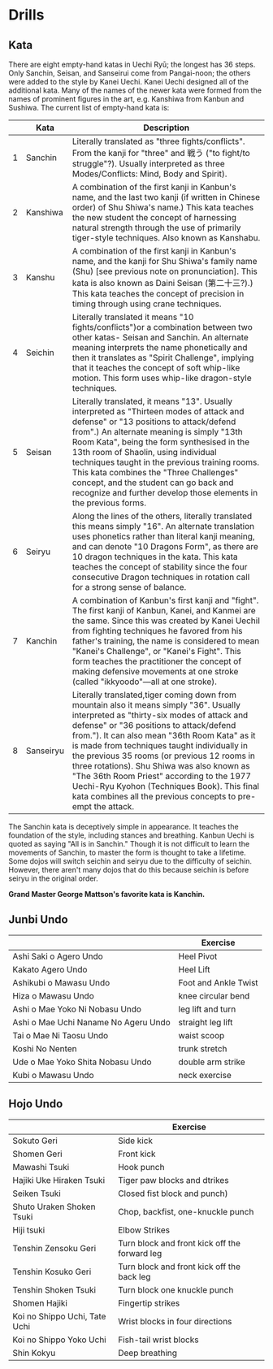 # Drills

## Kata

There are eight empty-hand katas in Uechi Ryū; the longest has 36 steps. Only Sanchin, Seisan, and Sanseirui come from Pangai-noon; the others were added to the style by Kanei Uechi. Kanei Uechi designed all of the additional kata. Many of the names of the newer kata were formed from the names of prominent figures in the art, e.g. Kanshiwa from Kanbun and Sushiwa. The current list of empty-hand kata is:

|    | Kata | Description |
| -- | ---- | -- |
| 1 | Sanchin |  Literally translated as "three fights/conflicts". From the kanji for "three" and 戦う ("to fight/to struggle"?). Usually interpreted as three Modes/Conflicts: Mind, Body and Spirit). |
| 2 | Kanshiwa | A combination of the first kanji in Kanbun's name, and the last two kanji (if written in Chinese order) of Shu Shiwa's name.) This kata teaches the new student the concept of harnessing natural strength through the use of primarily tiger-style techniques. Also known as Kanshabu. |
| 3 | Kanshu | A combination of the first kanji in Kanbun's name, and the kanji for Shu Shiwa's family name (Shu) [see previous note on pronunciation]. This kata is also known as Daini Seisan (第二十三?).) This kata teaches the concept of precision in timing through using crane techniques. |
| 4 | Seichin | Literally translated it means "10 fights/conflicts")or a combination between two other katas- Seisan and Sanchin. An alternate meaning interprets the name phonetically and then it translates as "Spirit Challenge", implying that it teaches the concept of soft whip-like motion. This form uses whip-like dragon-style techniques. |
| 5 | Seisan | Literally translated, it means "13". Usually interpreted as "Thirteen modes of attack and defense" or "13 positions to attack/defend from".) An alternate meaning is simply "13th Room Kata", being the form synthesised in the 13th room of Shaolin, using individual techniques taught in the previous training rooms. This kata combines the "Three Challenges" concept, and the student can go back and recognize and further develop those elements in the previous forms. |
| 6 | Seiryu | Along the lines of the others, literally translated this means simply "16". An alternate translation uses phonetics rather than literal kanji meaning, and can denote "10 Dragons Form", as there are 10 dragon techniques in the kata. This kata teaches the concept of stability since the four consecutive Dragon techniques in rotation call for a strong sense of balance. |
| 7 | Kanchin | A combination of Kanbun's first kanji and "fight". The first kanji of Kanbun, Kanei, and Kanmei are the same. Since this was created by Kanei UechiI from fighting techniques he favored from his father's training, the name is considered to mean "Kanei's Challenge", or "Kanei's Fight". This form teaches the practitioner the concept of making defensive movements at one stroke (called "ikkyoodo"—all at one stroke). |
| 8 | Sanseiryu | Literally translated,tiger coming down from mountain also it means simply "36". Usually interpreted as "thirty-six modes of attack and defense" or "36 positions to attack/defend from."). It can also mean "36th Room Kata" as it is made from techniques taught individually in the previous 35 rooms (or previous 12 rooms in three rotations). Shu Shiwa was also known as "The 36th Room Priest" according to the 1977 Uechi-Ryu Kyohon (Techniques Book). This final kata combines all the previous concepts to pre-empt the attack. |

The Sanchin kata is deceptively simple in appearance. It teaches the foundation of the style, including stances and breathing. Kanbun Uechi is quoted as saying "All is in Sanchin." Though it is not difficult to learn the movements of Sanchin, to master the form is thought to take a lifetime.
Some dojos will switch seichin and seiryu due to the difficulty of seichin. However, there aren't many dojos that do this because seichin is before seiryu in the original order.

**Grand Master George Mattson's favorite kata is Kanchin.**

## Junbi Undo

| | Exercise |
| - | ------ |
| Ashi Saki o Agero Undo | Heel Pivot |
| Kakato Agero Undo | Heel Lift |
| Ashikubi o Mawasu Undo | Foot and Ankle Twist |
| Hiza o Mawasu Undo | knee circular bend |
| Ashi o Mae Yoko Ni Nobasu Undo | leg lift and turn |
| Ashi o Mae Uchi Naname No Ageru Undo | straight leg lift |
| Tai o Mae Ni Taosu Undo | waist scoop |
| Koshi No Nenten | trunk stretch |
| Ude o Mae Yoko Shita Nobasu Undo | double arm strike |
| Kubi o Mawasu Undo | neck exercise |

## Hojo Undo

| | Exercise |
| - | ------ |
| Sokuto Geri | Side kick |
| Shomen Geri | Front kick |
| Mawashi Tsuki | Hook punch |
| Hajiki Uke Hiraken Tsuki | Tiger paw blocks and dtrikes |
| Seiken Tsuki | Closed fist block and punch) |
| Shuto Uraken Shoken Tsuki | Chop, backfist, one-knuckle punch |
| Hiji tsuki | Elbow Strikes |
| Tenshin Zensoku Geri | Turn block and front kick off the forward leg |
| Tenshin Kosuko Geri | Turn block and front kick off the back leg |
| Tenshin Shoken Tsuki | Turn block one knuckle punch |
| Shomen Hajiki | Fingertip strikes |
| Koi no Shippo Uchi, Tate Uchi | Wrist blocks in four directions |
| Koi no Shippo Yoko Uchi | Fish-tail wrist blocks |
| Shin Kokyu | Deep breathing |
